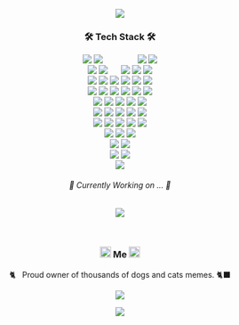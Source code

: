 <P align="center">
  <img src="https://capsule-render.vercel.app/api?type=wave&color=gradient&height=300&section=header&text=soom'hub%&fontSize=80&animation=twinkling&fontAlignY=40&rotate=5)"/>
</P>

<h3 align="center">🛠 Tech Stack 🛠</h3>

<p align="center">
  <!-- front framework-->
  <img src="https://img.shields.io/badge/React-61DAFB?style=flat-square&logo=React&logoColor=white"/>
  <img src="https://img.shields.io/badge/Next.js-000000?style=flat-square&logo=Next%2Ejs&logoColor=white"/>
  <span>&nbsp;&nbsp;&nbsp;&nbsp;&nbsp;&nbsp;&nbsp;&nbsp;&nbsp;&nbsp;&nbsp;&nbsp;&nbsp;&nbsp;</span>
  <img src="https://img.shields.io/badge/Vue.js-4FC08D?style=flat-square&logo=Vue%2Ejs&logoColor=white"/>
  <img src="https://img.shields.io/badge/Svelte Kit-FF3E00?style=flat-square&logo=Svelte&logoColor=white"/>

  <!-- front 3rd parties -->
  <br/>
  <img src="https://img.shields.io/badge/React Query-FF4154?style=flat-square&logo=reactquery&logoColor=white"/>
  <img src="https://img.shields.io/badge/Storybook-FF4785?style=flat-square&logo=Storybook&logoColor=white"/>
  <span>&nbsp;&nbsp;&nbsp;&nbsp;</span>
  <img src="https://img.shields.io/badge/Swagger-85EA2D?style=flat-square&logo=swagger&logoColor=white"/>
  <img src="https://img.shields.io/badge/Jest-C21325?style=flat-square&logo=Jest&logoColor=white"/>
  <img src="https://img.shields.io/badge/Sentry-362D59?style=flat-square&logo=Sentry&logoColor=white"/>

  <!-- backend framework -->
  <br/>
  <img src="https://img.shields.io/badge/NestJS-E0234E?style=flat-square&logo=NestJS&logoColor=white"/>
  <img src="https://img.shields.io/badge/express-000000?style=flat-square&logo=express&logoColor=white"/>
  <img src="https://img.shields.io/badge/Node.js-339933?style=flat-square&logo=nodedotjs&logoColor=white"/>
  <img src="https://img.shields.io/badge/GraphQL-E10098?style=flat-square&logo=graphql&logoColor=white"/>
  <img src="https://img.shields.io/badge/Redux Toolkit-764ABC?style=flat-square&logo=redux&logoColor=white"/>
  <img src="https://img.shields.io/badge/Zustand-662036?style=flat-square&logo=monica&logoColor=white"/>

  <!-- BaaS -->
  <br/>
  <img src="https://img.shields.io/badge/Vercel-000000?style=flat-square&logo=Vercel&logoColor=white"/>
  <img src="https://img.shields.io/badge/PlanetScale-000000?style=flat-square&logo=planetscale&logoColor=white"/>
  <img src="https://img.shields.io/badge/Firebase-FFCA28?style=flat-square&logo=Firebase&logoColor=white"/>
  <img src="https://img.shields.io/badge/Supabase-3FCF8E?style=flat-square&logo=supabase&logoColor=white"/>
  <img src="https://img.shields.io/badge/Netlify-00C7B7?style=flat-square&logo=Netlify&logoColor=white"/>
  <img src="https://img.shields.io/badge/Strapi-2F2E8B?style=flat-square&logo=Strapi&logoColor=white"/>
  
  <!-- infra -->
  <br/>
  <img src="https://img.shields.io/badge/Amazon AWS-232F3E?style=flat-square&logo=Amazon AWS&logoColor=white"/>
  <img src="https://img.shields.io/badge/Gogle Cloud-4285F4?style=flat-square&logo=googlecloud&logoColor=white"/>
  <img src="https://img.shields.io/badge/Docker-2496ED?style=flat-square&logo=Docker&logoColor=white"/>
  <img src="https://img.shields.io/badge/CircleCI-343434?style=flat-square&logo=CircleCI&logoColor=white"/>
  <img src="https://img.shields.io/badge/Jenkins-D24939?style=flat-square&logo=jenkins&logoColor=white"/>
  
  <!-- etc -->
  <br/>
  <img src="https://img.shields.io/badge/WebRTC-333333?style=flat-square&logo=WebRTC&logoColor=white"/>
  <img src="https://img.shields.io/badge/Yarn Berry-2C8EBB?style=flat-square&logo=Yarn&logoColor=white"/>
  <img src="https://img.shields.io/badge/pnpm-F69220?style=flat-square&logo=pnpm&logoColor=white"/>
  <img src="https://img.shields.io/badge/TypeScript-3178C6?style=flat-square&logo=typescript&logoColor=white"/>
  <img src="https://img.shields.io/badge/Python-3776AB?style=flat-square&logo=Python&logoColor=white"/>
  
  <!-- tools -->
  <br/>
  <img src="https://img.shields.io/badge/Confluence-172B4D?style=flat-square&logo=confluence&logoColor=white"/>
  <img src="https://img.shields.io/badge/Jira-0052CC?style=flat-square&logo=jira&logoColor=white"/>
  <img src="https://img.shields.io/badge/Notion-000000?style=flat-square&logo=notion&logoColor=white"/>
  <img src="https://img.shields.io/badge/Slack-4A154B?style=flat-square&logo=slack&logoColor=white"/>
  <img src="https://img.shields.io/badge/Discord-5865F2?style=flat-square&logo=discord&logoColor=white"/>

  <!-- css -->
  <br/>
  <img src="https://img.shields.io/badge/Tailwind CSS-06B6D4?style=flat-square&logo=Tailwind CSS&logoColor=white"/>
  <img src="https://img.shields.io/badge/styled&#8259;components-DB7093?style=flat-square&logo=styledcomponents&logoColor=white"/>
  <img src="https://img.shields.io/badge/Sass-CC6699?style=flat-square&logo=sass&logoColor=white"/>

  <!-- AI -->
  <br/>
  <img src="https://img.shields.io/badge/OpenAI-412991?style=flat-square&logo=openai&logoColor=white"/>
  <img src="https://img.shields.io/badge/Microsoft Azure-0078D4?style=flat-square&logo=microsoftazure&logoColor=white"/>

  <!-- business -->
  <br/>
  <img src="https://img.shields.io/badge/Salesforce-00A1E0?style=flat-square&logo=Salesforce&logoColor=white"/>
  <img src="https://img.shields.io/badge/SAP-0FAAFF?style=flat-square&logo=SAP&logoColor=white"/>
  <br/>
  <img src="https://img.shields.io/badge/MySQL-4479A1?style=flat-square&logo=mysql&logoColor=white"/>

</p>

<h6 align="center">🎯 Currently Working on ... 🎯</h3>
<p align="center">
  <img src="https://img.shields.io/badge/Llama-0467DF?style=flat-square&logo=meta&logoColor=white"/>
</p>

<br />

<h3 align="center"> 
  <img src="https://raw.githubusercontent.com/MartinHeinz/MartinHeinz/master/wave.gif" width="20px" height="20px"> 
  Me 
  <img src="https://raw.githubusercontent.com/MartinHeinz/MartinHeinz/master/wave.gif" width="20px" height="20px"> 
</h3>

<p align="center">🐈‍&nbsp;&nbsp; Proud owner of thousands of dogs and cats memes. 🐈‍⬛</p>

<!-- <p align="center"> -->

  <!-- <a href="https://dev.to/soom/">
    <img src="https://img.shields.io/badge/dev.to-0A0A0A?style=flat-square&logo=dev%2Eto&logoColor=white"/>
  </a> -->
  
  <!-- <a href="https://www.linkedin.com/in/soomyungkang/">
    <img src="https://img.shields.io/badge/LinkedIn-0077B5?style=flat-square&logo=LinkedIn&logoColor=white"/>
  </a> -->
  
  
<!--   <a href="mailto:vannskang@gmail.com">
    <img src="https://img.shields.io/badge/Gmail-d14836?style=flat-square&logo=Gmail&logoColor=white&link=vannskang@gmail.com"/>
  </a>&nbsp -->
<!--   <a href="https://www.notion.so/soomyungkang/Soomyung-Kang-cfcfd738e60841aebb5ff41c815de405">
    <img src="https://img.shields.io/badge/Notion-000000?style=flat-square&logo=Notion&logoColor=white&link=https://www.notion.so/soomyungkang/Soomyung-Kang-cfcfd738e60841aebb5ff41c815de405"/>
  </a>&nbsp -->
<!--   <a href="https://soomyung.medium.com/">
    <img src="https://img.shields.io/badge/Medium-12100E?style=flat-square&logo=Medium&logoColor=white&link=https://soomyung.medium.com/"/>
  </a>&nbsp   -->
<!--   <a href="https://leetcode.com/soomyung/">
    <img src="https://img.shields.io/badge/LeetCode-FFA116?style=flat-square&logo=LeetCode&logoColor=white&link=https://leetcode.com/soomyung/"/>
  </a>&nbsp -->
<!-- </p> -->
<!-- <br/> -->

<p align="center">
  <a href="https://hits.seeyoufarm.com"><img src="https://hits.seeyoufarm.com/api/count/incr/badge.svg?url=https%3A%2F%2Fgithub.com%2FVannsKang%2Fhit-counter&count_bg=%23549BCB&title_bg=%23BCBCBC&icon=github.svg&icon_color=%23E7E7E7&title=hits&edge_flat=true"/></a>
</p>

<P align="center">
  <img src="https://capsule-render.vercel.app/api?type=wave&color=gradient&height=200&section=footer&text=yeeeesss%20rules~!!&fontSize=50&animation=twinkling&fontAlign=70&fontAlignY=80&rotate=-5"/>
</P>
